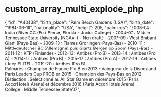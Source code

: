 # custom_array_multi_explode_php

{
"id": "A40438",
"birth_place": "Palm Beach Gardens (USA)",
"birth_date": "1984-06-10",
"nationality": "USA",
"height": 205,
"palmares": "2003-04 : Indian River CC (Fort Pierce, Florida - Junior College) - 2004-07 : Middle Tennessee State University (NCAA I) - Non drafté - 2007-09 : West Brabant Giant (Pays-Bas) - 2009-10 : Flames Groningen (Pays-Bas) - 2010-11 : Mittledeutscher BC (Allemagne) puis Giants Bergen op Zoom (Pays-Bas) - 2011-12 : KTP (Finlande) - 2012-13 : Antibes (Pro B) - 2013-14 : Antibes (Pro A) - 2014-15 : Antibes (Pro B) - 2015-17 : Antibes (Pro A) - 2017-19 : Antibes (Jeep ÉLITE) - 2019-20 : Antibes (Pro B)</br>Palmarès : Champion de France Pro B en 2013 - Vainqueur de la Disneyland Paris Leaders Cup PROB en 2015 - Champion des Pays-Bas en 2012</br>Distinction : Sélectionné au All Star Game en décembre 2015 (Paris AccorHotels Arena) et décembre 2016 (Paris AccorHotels Arena)</br>College : Middle Tennessee State’07",
